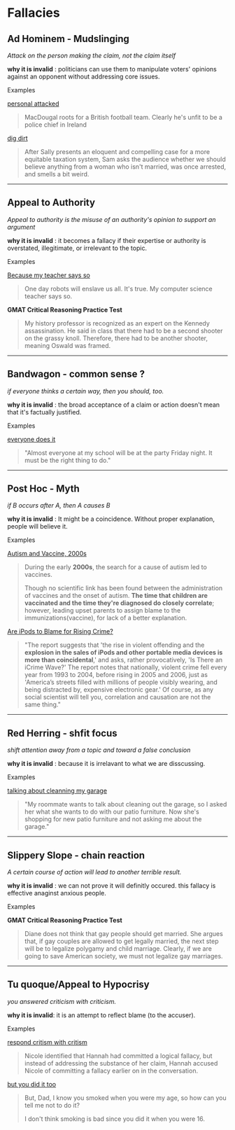 # Fallacies

## Ad Hominem - Mudslinging
_Attack on the person making the claim, not the claim itself_

**why it is invalid** : politicians can use them to manipulate voters' opinions against an opponent without addressing core issues.

Examples

[personal attacked](https://thebestschools.org/magazine/15-logical-fallacies-know/#ad-hominem)
> MacDougal roots for a British football team. Clearly he's unfit to be a police chief in Ireland

[dig dirt](https://yourlogicalfallacyis.com/ad-hominem)
> After Sally presents an eloquent and compelling case for a more equitable taxation system, Sam asks the audience whether we should believe anything from a woman who isn't married, was once arrested, and smells a bit weird.

---

## Appeal to Authority
_Appeal to authority is the misuse of an authority's opinion to support an argument_

**why it is invalid** : it becomes a fallacy if their expertise or authority is overstated, illegitimate, or irrelevant to the topic.

Examples

[Because my teacher says so](https://thebestschools.org/magazine/15-logical-fallacies-know/#appeal-to-authority)
> One day robots will enslave us all. It's true. My computer science teacher says so.

**GMAT Critical Reasoning Practice Test**

> My history professor is recognized as an expert on the Kennedy assassination. He said in class that there had to be a second shooter on the grassy knoll. Therefore, there had to be another shooter, meaning Oswald was framed.

---

## Bandwagon - common sense ?
_if everyone thinks a certain way, then you should, too._

**why it is invalid** : the broad acceptance of a claim or action doesn't mean that it's factually justified.

Examples

[everyone does it](https://thebestschools.org/magazine/15-logical-fallacies-know/#bandwagon)

> "Almost everyone at my school will be at the party Friday night. It must be the right thing to do."

---

## Post Hoc - Myth
_if B occurs after A, then A causes B_

**why it is invalid** : It might be a coincidence. Without proper explanation, people will believe it.

Examples

[Autism and Vaccine, 2000s](https://www.thoughtco.com/post-hoc-fallacy-1691650)

> During the early **2000s**, the search for a cause of autism led to vaccines. 
>
> Though no scientific link has been found between the administration of vaccines and the onset of autism. 
**The time that children are vaccinated and the time they're diagnosed do closely correlate**; however, leading upset parents to assign blame to the immunizations(vaccine), for lack of a better explanation. 

[Are iPods to Blame for Rising Crime?](https://www.thoughtco.com/post-hoc-fallacy-1691650)

> "The report suggests that 'the rise in violent offending and the **explosion in the sales of iPods and other portable media devices is more than coincidental**,' and asks, rather provocatively, 'Is There an iCrime Wave?' The report notes that nationally, violent crime fell every year from 1993 to 2004, before rising in 2005 and 2006, just as 'America’s streets filled with millions of people visibly wearing, and being distracted by, expensive electronic gear.' Of course, as any social scientist will tell you, correlation and causation are not the same thing."

---

## Red Herring - shfit focus
_shift attention away from a topic and toward a false conclusion_

**why it is invalid** : because it is irrelavant to what we are disscussing.

Examples

[talking about cleanning my garage](https://thebestschools.org/magazine/15-logical-fallacies-know/#red-herring)

> "My roommate wants to talk about cleaning out the garage, so I asked her what she wants to do with our patio furniture. Now she's shopping for new patio furniture and not asking me about the garage."

---

## Slippery Slope - chain reaction
_A certain course of action will lead to another terrible result._

**why it is invalid** : we can not prove it will definitly occured. this fallacy is effective anaginst anxious people.

Examples 

**GMAT Critical Reasoning Practice Test**

> Diane does not think that gay people should get married. She argues that, if gay couples are allowed to get legally married, the next step will be to legalize polygamy and child marriage. Clearly, if we are going to save American society, we must not legalize gay marriages.

---

## Tu quoque/Appeal to Hypocrisy
_you answered criticism with criticism._

**why it is invalid**: it is an attempt to reflect blame (to the accuser).

Examples 

[respond critism with critism](https://yourlogicalfallacyis.com/tu-quoque)
> Nicole identified that Hannah had committed a logical fallacy, but instead of addressing the substance of her claim, Hannah accused Nicole of committing a fallacy earlier on in the conversation.

[but you did it too](https://thebestschools.org/magazine/15-logical-fallacies-know/#appeal-to-hypocrisy)
> But, Dad, I know you smoked when you were my age, so how can you tell me not to do it?
>
> I don't think smoking is bad since you did it when you were 16.